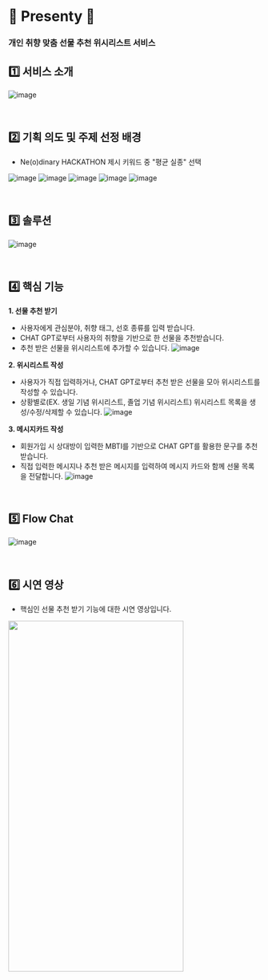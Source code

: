 # 🎁 Presenty 🎁
### 개인 취향 맞춤 선물 추천 위시리스트 서비스

## 1️⃣ 서비스 소개
![image](https://github.com/aeeazip/TeamD_Server/assets/97737822/759a4b07-9d71-47f3-badb-8ac3b144ebbd)

<br>

## 2️⃣ 기획 의도 및 주제 선정 배경
- Ne(o)dinary HACKATHON 제시 키워드 중 "평균 실종" 선택

![image](https://github.com/aeeazip/TeamD_Server/assets/97737822/bc95636e-acf6-414e-9277-dbed4889d5f3)
![image](https://github.com/aeeazip/TeamD_Server/assets/97737822/9c9fba24-ad80-46ac-af22-b0396407c679)
![image](https://github.com/aeeazip/TeamD_Server/assets/97737822/5394c301-f1ac-4058-a2b1-38b8d63e7e04)
![image](https://github.com/aeeazip/TeamD_Server/assets/97737822/76977303-d726-42a8-a52c-330631e91ab6)
![image](https://github.com/aeeazip/TeamD_Server/assets/97737822/e489f48d-29ed-41e2-a343-a9dea0d8b828)

<br>

## 3️⃣ 솔루션
![image](https://github.com/aeeazip/TeamD_Server/assets/97737822/54a01803-57ae-4b96-a98d-1cc37ddbbd18)

<br>

## 4️⃣ 핵심 기능
**1. 선물 추천 받기**
- 사용자에게 관심분야, 취향 태그, 선호 종류를 입력 받습니다.
- CHAT GPT로부터 사용자의 취향을 기반으로 한 선물을 추천받습니다.
- 추천 받은 선물을 위시리스트에 추가할 수 있습니다.
![image](https://github.com/aeeazip/TeamD_Server/assets/97737822/351797cc-7993-4cce-abb7-4985f4704a5a)

**2. 위시리스트 작성**
- 사용자가 직접 입력하거나, CHAT GPT로부터 추천 받은 선물을 모아 위시리스트를 작성할 수 있습니다.
- 상황별로(EX. 생일 기념 위시리스트, 졸업 기념 위시리스트) 위시리스트 목록을 생성/수정/삭제할 수 있습니다.
![image](https://github.com/aeeazip/TeamD_Server/assets/97737822/2a136038-4339-4fcc-adc4-ac54f8662994)

**3. 메시지카드 작성**
- 회원가입 시 상대방이 입력한 MBTI를 기반으로 CHAT GPT를 활용한 문구를 추천받습니다.
- 직접 입력한 메시지나 추천 받은 메시지를 입력하여 메시지 카드와 함께 선물 목록을 전달합니다.
![image](https://github.com/aeeazip/TeamD_Server/assets/97737822/336b8d2d-7a7c-41e8-ac9b-274a2307f11d)

<br>

## 5️⃣ Flow Chat
![image](https://github.com/aeeazip/TeamD_Server/assets/97737822/367fea6e-a7fd-4ec9-9d96-7dedbc5487c7)

<br>

## 6️⃣ 시연 영상
- 핵심인 선물 추천 받기 기능에 대한 시연 영상입니다.
<img src="https://github.com/aeeazip/TeamD_Server/assets/97737822/f6834dbf-9c1e-447b-858a-a552917990a8" width="350" height="700"/>
     
